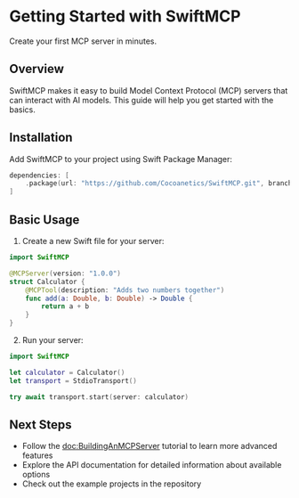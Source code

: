 # Getting Started with SwiftMCP

Create your first MCP server in minutes.

## Overview

SwiftMCP makes it easy to build Model Context Protocol (MCP) servers that can interact with AI models. This guide will help you get started with the basics.

## Installation

Add SwiftMCP to your project using Swift Package Manager:

```swift
dependencies: [
    .package(url: "https://github.com/Cocoanetics/SwiftMCP.git", branch: "main")
]
```

## Basic Usage

1. Create a new Swift file for your server:

```swift
import SwiftMCP

@MCPServer(version: "1.0.0")
struct Calculator {
    @MCPTool(description: "Adds two numbers together")
    func add(a: Double, b: Double) -> Double {
        return a + b
    }
}
```

2. Run your server:

```swift
import SwiftMCP

let calculator = Calculator()
let transport = StdioTransport()

try await transport.start(server: calculator)
```

## Next Steps

- Follow the <doc:BuildingAnMCPServer> tutorial to learn more advanced features
- Explore the API documentation for detailed information about available options
- Check out the example projects in the repository 